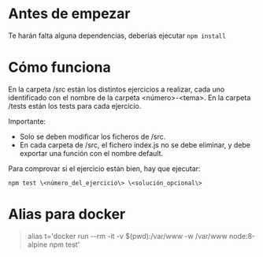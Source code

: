 # Antes de empezar
Te harán falta alguna dependencias, deberías ejecutar `npm install`

# Cómo funciona
En la carpeta /src están los distintos ejercicios a realizar, cada uno identificado con el nombre de la carpeta \<número\>-\<tema\>. En la carpeta /tests están los tests para cada ejercicio.

Importante:
* Solo se deben modificar los ficheros de /src.
* En cada carpeta de /src, el fichero index.js no se debe eliminar, y debe exportar una función con el nombre default.

Para comprovar si el ejercicio están bien, hay que ejecutar:

`npm test \<número_del_ejercicio\> \<solución_opcional\>`

# Alias para docker

> alias t='docker run --rm -it -v $(pwd):/var/www -w /var/www node:8-alpine npm test'
